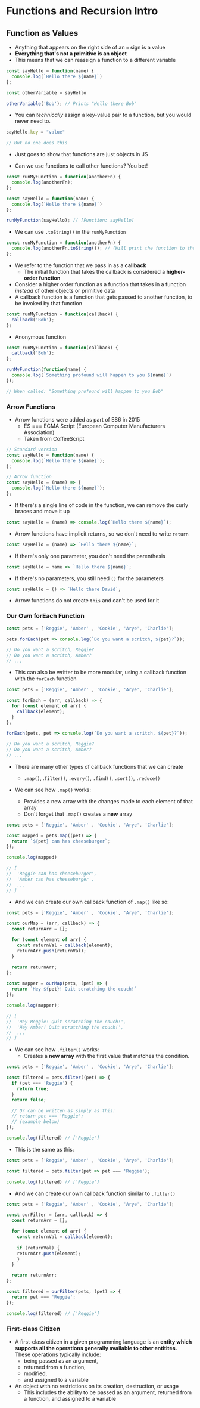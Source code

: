 # Functions and Recursion Intro

## Function as Values

* Anything that appears on the right side of an `=` sign is a value
* **Everything that's not a primitive is an object**
* This means that we can reassign a function to a different variable

```javascript
const sayHello = function(name) {
  console.log(`Hello there ${name}`)
};

const otherVariable = sayHello

otherVariable('Bob'); // Prints "Hello there Bob"
```

* You can *technically* assign a key-value pair to a function, but you would never need to.

```js
sayHello.key = "value"

// But no one does this
```
* Just goes to show that functions are just objects in JS

* Can we use functions to call other functions? You bet!
```javascript
const runMyFunction = function(anotherFn) {
  console.log(anotherFn);
};

const sayHello = function(name) {
  console.log(`Hello there ${name}`)
};

runMyFunction(sayHello); // [Function: sayHello]
```
* We can use `.toString()` in the `runMyFunction`

```javascript
const runMyFunction = function(anotherFn) {
  console.log(anotherFn.toString()); // (Will print the function to the console as a string)
};
```
* We refer to the function that we pass in as a **callback**
  * The initial function that takes the callback is considered a **higher-order function**
* Consider a higher order function as a function that takes in a function *instead* of other objects or primitive data
* A callback function is a function that gets passed to another function, to be invoked by that function

```javascript
const runMyFunction = function(callback) {
  callback('Bob');
};
```

* Anonymous function

```javascript
const runMyFunction = function(callback) {
  callback('Bob');
};

runMyFunction(function(name) {
  console.log(`Something profound will happen to you ${name}`)
});

// When called: "Something profound will happen to you Bob"
```

### Arrow Functions

* Arrow functions were added as part of ES6 in 2015
  * ES === ECMA Script (European Computer Manufacturers Association)
  * Taken from CoffeeScript

```js
// Standard version
const sayHello = function(name) {
  console.log(`Hello there ${name}`);
};

// Arrow function
const sayHello = (name) => {
  console.log(`Hello there ${name}`);
};
```

* If there's a single line of code in the function, we can remove the curly braces and move it up

```js
const sayHello = (name) => console.log(`Hello there ${name}`);
```

* Arrow functions have implicit returns, so we don't need to write `return`

```js
const sayHello = (name) => `Hello there ${name}`;
```

* If there's only one parameter, you don't need the parenthesis

```js
const sayHello = name => `Hello there ${name}`;
```

* If there's no parameters, you still need `()` for the parameters

```js
const sayHello = () => `Hello there David`;
```

* Arrow functions do not create `this` and can't be used for it

### Our Own forEach Function

```js
const pets = ['Reggie', 'Amber' , 'Cookie', 'Arye', 'Charlie'];

pets.forEach(pet => console.log(`Do you want a scritch, ${pet}?`));

// Do you want a scritch, Reggie?
// Do you want a scritch, Amber?
// ...
```

* This can also be writter to be more modular, using a callback function with the `forEach` function

```js
const pets = ['Reggie', 'Amber' , 'Cookie', 'Arye', 'Charlie'];

const forEach = (arr, callback) => {
  for (const element of arr) {
    callback(element);
  }
};

forEach(pets, pet => console.log(`Do you want a scritch, ${pet}?`));

// Do you want a scritch, Reggie?
// Do you want a scritch, Amber?
// ...
```

* There are many other types of callback functions that we can create
  * `.map()`, .`filter()`, `.every()`, `.find()`, `.sort()`, `.reduce()`

* We can see how `.map()` works:
  * Provides a new array with the changes made to each element of that array
  * Don't forget that `.map()` creates a **new** array 

```js
const pets = ['Reggie', 'Amber' , 'Cookie', 'Arye', 'Charlie'];

const mapped = pets.map((pet) => {
  return `${pet} can has cheeseburger`;
});

console.log(mapped)

// [
//  'Reggie can has cheeseburger',
//  'Amber can has cheeseburger',
//  ...
// ]
```

* And we can create our own callback function of `.map()` like  so:

```js
const pets = ['Reggie', 'Amber' , 'Cookie', 'Arye', 'Charlie'];

const ourMap = (arr, callback) => {
  const returnArr = [];

  for (const element of arr) {
    const returnVal = callback(element);
    returnArr.push(returnVal);
  }

  return returnArr;
};

const mapper = ourMap(pets, (pet) => {
  return `Hey ${pet}! Quit scratching the couch!`
});

console.log(mapper);

// [
//  'Hey Reggie! Quit scratching the couch!',
//  'Hey Amber! Quit scratching the couch!',
//  ...
// ]
```

* We can see how `.filter()` works:
  * Creates a **new array** with the first value that matches the condition.

```js
const pets = ['Reggie', 'Amber' , 'Cookie', 'Arye', 'Charlie'];

const filtered = pets.filter((pet) => {
  if (pet === 'Reggie') {
    return true;
  }
  return false;

  // Or can be written as simply as this:
  // return pet === 'Reggie';
  // (example below)
});

console.log(filtered) // ['Reggie']
```

* This is the same as this:

```js
const pets = ['Reggie', 'Amber' , 'Cookie', 'Arye', 'Charlie'];

const filtered = pets.filter(pet => pet === 'Reggie');

console.log(filtered) // ['Reggie']
```

* And we can create our own callback function similar to `.filter()`

```js
const pets = ['Reggie', 'Amber' , 'Cookie', 'Arye', 'Charlie'];

const ourFilter = (arr, callback) => {
  const returnArr = [];

  for (const element of arr) {
    const returnVal = callback(element);
    
    if (returnVal) {
    returnArr.push(element);
    }
  }

  return returnArr;
};

const filtered = ourFilter(pets, (pet) => {
  return pet === 'Reggie';
});

console.log(filtered) // ['Reggie']
```

### First-class Citizen

* A first-class citizen in a given programming language is an **entity which supports all the operations generally available to other entitites.** These operations typically include:
  * being passed as an argument,
  * returned from a function,
  * modified,
  * and assigned to a variable
* An object with no restrictions on its creation, destruction, or usage
  * This includes the ability to be passed as an argument, returned from a function, and assigned to a variable
